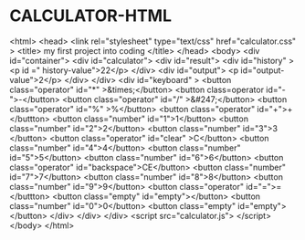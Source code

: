 # CALCULATOR-HTML
&lt;html>     &lt;head>         &lt;link rel="stylesheet"  type="text/css"  href="calculator.css" >      &lt;title>          my first project into coding               &lt;/title>       &lt;/head> &lt;body>     &lt;div id="container">           &lt;div id="calculator">              &lt;div id="result">                 &lt;div id="history" >                   &lt;p  id =" history-value">22&lt;/p>             &lt;/div>                 &lt;div id="output">                     &lt;p id="output-value">2&lt;/p>                 &lt;/div>                       &lt;/div>             &lt;div id="keyboard" >              &lt;button class="operator"  id="*"     >&amp;times;&lt;/button>                 &lt;button class=operator  id="-">-&lt;/button>             &lt;button class="operator"  id="/" >&amp;#247;&lt;/button>             &lt;button class="operator"  id="%" >%&lt;/button>              &lt;button class="operator"   id="+">+&lt;/buttton>                               &lt;button class="number" id="1">1&lt;/button>                             &lt;button class="number" id="2">2&lt;/button>                                                           &lt;button class="number"   id="3">3  &lt;/button>                             &lt;button class="operator" id="clear" >C&lt;/button>              &lt;button class="number" id="4">4&lt;/button>               &lt;button class="number" id="5">5&lt;/button>              &lt;button class="number" id="6">6&lt;/button>              &lt;button class="operator" id="backspace">CE&lt;/button>              &lt;button class="number" id="7">7&lt;/button>              &lt;button class="number" id="8">8&lt;/button>                            &lt;button class="number" id="9">9&lt;/button>                           &lt;button class="operator"   id="=">=&lt;/buttton>                                        &lt;button class="empty"   id="empty">&lt;/button>              &lt;button class="number"  id="0">0&lt;/button>               &lt;button class="empty"   id="empty">&lt;/button>                                                           &lt;/div>              &lt;/div>     &lt;/div>      &lt;script src="calculator.js">       &lt;/script>      &lt;/body>  &lt;/html>
